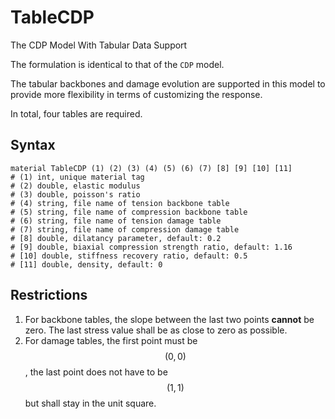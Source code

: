 # TableCDP

The CDP Model With Tabular Data Support

The formulation is identical to that of the `CDP` model.

The tabular backbones and damage evolution are supported in this model to provide more flexibility in terms of
customizing the response.

In total, four tables are required.

## Syntax

```text
material TableCDP (1) (2) (3) (4) (5) (6) (7) [8] [9] [10] [11]
# (1) int, unique material tag
# (2) double, elastic modulus
# (3) double, poisson's ratio
# (4) string, file name of tension backbone table
# (5) string, file name of compression backbone table
# (6) string, file name of tension damage table
# (7) string, file name of compression damage table
# [8] double, dilatancy parameter, default: 0.2
# [9] double, biaxial compression strength ratio, default: 1.16
# [10] double, stiffness recovery ratio, default: 0.5
# [11] double, density, default: 0
```

## Restrictions

1. For backbone tables, the slope between the last two points **cannot** be zero. The last stress value shall be as
   close to zero as possible.
2. For damage tables, the first point must be $$(0,0)$$, the last point does not have to be $$(1,1)$$ but shall stay in
   the unit square.
